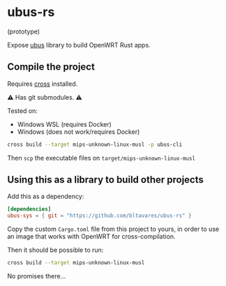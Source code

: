 # ubus-rs

(prototype)

Expose [ubus](https://openwrt.org/docs/techref/ubus) library to build OpenWRT Rust apps.

## Compile the project

Requires [cross](https://github.com/rust-embedded/cross) installed.

:warning: Has git submodules. :warning:

Tested on:

- Windows WSL (requires Docker)
- Windows (does not work/requires Docker)

```sh
cross build --target mips-unknown-linux-musl -p ubus-cli
```

Then `scp` the executable files on `target/mips-unknown-linux-musl`

## Using this as a library to build other projects

Add this as a dependency:

```toml
[dependencies]
ubus-sys = { git = "https://github.com/bltavares/ubus-rs" }
```

Copy the custom `Cargo.toml` file from this project to yours, in order to use an image that works with OpenWRT for cross-compilation.

Then it should be possible to run:

```sh
cross build --target mips-unknown-linux-musl
```

No promises there...
